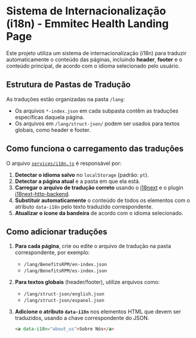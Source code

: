 # Sistema de Internacionalização (i18n) - Emmitec Health Landing Page

Este projeto utiliza um sistema de internacionalização (i18n) para traduzir automaticamente o conteúdo das páginas, incluindo **header**, **footer** e o conteúdo principal, de acordo com o idioma selecionado pelo usuário.

## Estrutura de Pastas de Tradução

As traduções estão organizadas na pasta `/lang`:

- Os arquivos `*-index.json` em cada subpasta contêm as traduções específicas daquela página.
- Os arquivos em `/lang/struct-json/` podem ser usados para textos globais, como header e footer.

## Como funciona o carregamento das traduções

O arquivo [`services/i18n.js`](../services/i18n.js) é responsável por:

1. **Detectar o idioma salvo** no `localStorage` (padrão: `pt`).
2. **Detectar a página atual** e a pasta em que ela está.
3. **Carregar o arquivo de tradução correto** usando o [i18next](https://www.i18next.com/) e o plugin [i18next-http-backend](https://github.com/i18next/i18next-http-backend).
4. **Substituir automaticamente** o conteúdo de todos os elementos com o atributo `data-i18n` pelo texto traduzido correspondente.
5. **Atualizar o ícone da bandeira** de acordo com o idioma selecionado.

## Como adicionar traduções

1. **Para cada página**, crie ou edite o arquivo de tradução na pasta correspondente, por exemplo:
   - `/lang/BenefitsRPM/en-index.json`
   - `/lang/BenefitsRPM/es-index.json`

2. **Para textos globais** (header/footer), utilize arquivos como:
   - `/lang/struct-json/english.json`
   - `/lang/struct-json/espanol.json`

3. **Adicione o atributo `data-i18n`** nos elementos HTML que devem ser traduzidos, usando a chave correspondente do JSON.

   ```html
   <a data-i18n="about_us">Sobre Nós</a>